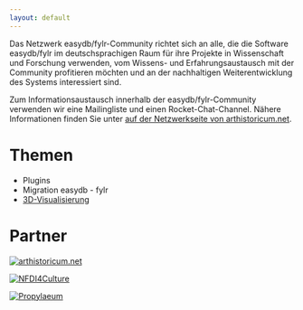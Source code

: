 ```yaml
---
layout: default
---
```

Das Netzwerk easydb/fylr-Community richtet sich an alle, die die Software easydb/fylr im deutschsprachigen Raum für ihre Projekte in Wissenschaft und Forschung verwenden, vom Wissens- und Erfahrungsaustausch mit der Community profitieren möchten und an der nachhaltigen Weiterentwicklung des Systems interessiert sind.


Zum Informationsaustausch innerhalb der easydb/fylr-Community verwenden wir eine Mailingliste und einen Rocket-Chat-Channel. Nähere Informationen finden Sie unter [auf der Netzwerkseite von arthistoricum.net](https://www.arthistoricum.net/netzwerke/fylr-community).

# Themen

 * Plugins
 * Migration easydb - fylr
 * [3D-Visualisierung](3d)

# Partner

[![arthistoricum.net](https://www.arthistoricum.net/typo3conf/ext/slub_web_arthistoricum/Resources/Public/Images/Logos/arthistoricumLogo.svg)](https://arthistoricum.net)

[![NFDI4Culture](https://nfdi4culture.de/typo3conf/ext/culture_portal/Resources/Public/Build/images/n4c-logo-black.4b9cb10d.svg)](https://nfdi4culture.de)

[![Propylaeum](https://www.propylaeum.de/fileadmin/templates/images/logo_propylaeum_de.png)](https://www.propylaeum.de)
